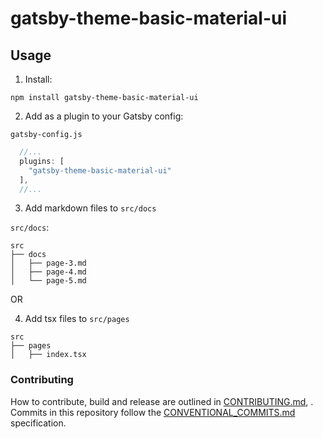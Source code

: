 # gatsby-theme-basic-material-ui

## Usage

1. Install:

```
npm install gatsby-theme-basic-material-ui
```

2. Add as a plugin to your Gatsby config:

`gatsby-config.js`

```javascript
  //...
  plugins: [
    "gatsby-theme-basic-material-ui"
  ],
  //...
```

3. Add markdown files to `src/docs`

`src/docs`:

```
src
├── docs
│   ├── page-3.md
│   ├── page-4.md
│   └── page-5.md
```

OR

4. Add tsx files to `src/pages`
```
src
├── pages
│   ├── index.tsx
```

### Contributing

How to contribute, build and release are outlined in [CONTRIBUTING.md](CONTRIBUTING.md), . Commits in this repository follow the [CONVENTIONAL_COMMITS.md](CONVENTIONAL_COMMITS.md) specification.
